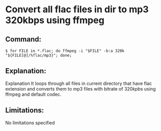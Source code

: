 # Convert all flac files in dir to mp3 320kbps using ffmpeg

## Command:
```
$ for FILE in *.flac; do ffmpeg -i "$FILE" -b:a 320k "${FILE[@]/%flac/mp3}"; done;
```

## Explanation:
Explanation
It loops through all files in current directory that have flac extension and converts them to mp3 files with bitrate of 320kpbs using ffmpeg and default codec.

## Limitations:
No limitations specified

